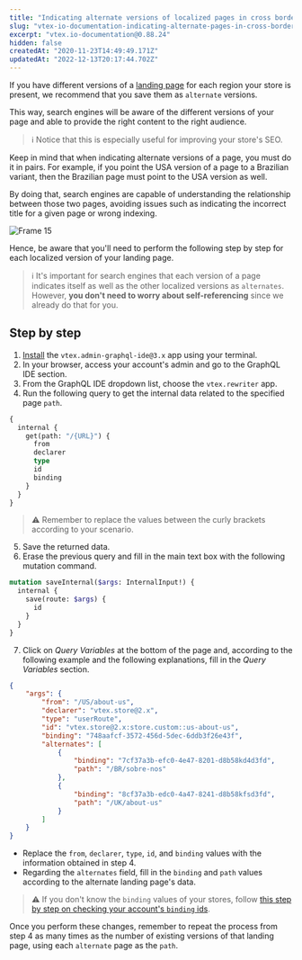```yaml
---
title: "Indicating alternate versions of localized pages in cross border stores"
slug: "vtex-io-documentation-indicating-alternate-pages-in-cross-border-stores"
excerpt: "vtex.io-documentation@0.88.24"
hidden: false
createdAt: "2020-11-23T14:49:49.171Z"
updatedAt: "2022-12-13T20:17:44.702Z"
---
```


If you have different versions of a [landing page](https://developers.vtex.com/docs/vtex-io-documentation-creating-a-new-custom-page) for each region your store is present, we recommend that you save them as `alternate` versions.

This way, search engines will be aware of the different versions of your page and able to provide the right content to the right audience.

> ℹ️ Notice that this is especially useful for improving your store's SEO.

Keep in mind that when indicating alternate versions of a page, you must do it in pairs. For example, if you point the USA version of a page to a Brazilian variant, then the Brazilian page must point to the USA version as well.

By doing that, search engines are capable of understanding the relationship between those two pages, avoiding issues such as indicating the incorrect title for a given page or wrong indexing.

![Frame 15](https://cdn.jsdelivr.net/gh/vtexdocs/dev-portal-content@readme-docs/docs/vtex-io/Storefront%20Guides/vtex-io-cross-border-stores/99296845-2a640b80-2826-11eb-978a-a36bd1d49dd5_19.png)

Hence, be aware that you'll need to perform the following step by step for each localized version of your landing page.

> ℹ️ It's important for search engines that each version of a page indicates itself as well as the other localized versions as `alternates`. However, **you don't need to worry about self-referencing** since we already do that for you.

## Step by step

1. [Install](https://developers.vtex.com/docs/vtex-io-documentation-installing-an-app) the `vtex.admin-graphql-ide@3.x` app using your terminal.
2. In your browser, access your account's admin and go to the GraphQL IDE section.
3. From the GraphQL IDE dropdown list, choose the `vtex.rewriter` app.
4. Run the following query to get the internal data related to the specified page `path`.

```graphql
{
  internal {
    get(path: "/{URL}") {
      from
      declarer
      type
      id
      binding
    }
  }
}
```

> ⚠️ Remember to replace the values between the curly brackets according to your scenario.

5. Save the returned data.
6. Erase the previous query and fill in the main text box with the following mutation command.

```graphql
mutation saveInternal($args: InternalInput!) {
  internal {
    save(route: $args) {
      id
    }
  }
}
```

7. Click on *Query Variables* at the bottom of the page and, according to the following example and the following explanations, fill in the *Query Variables* section.

```json
{
    "args": {
        "from": "/US/about-us",
        "declarer": "vtex.store@2.x",
        "type": "userRoute",
        "id": "vtex.store@2.x:store.custom::us-about-us",
        "binding": "748aafcf-3572-456d-5dec-6ddb3f26e43f",
        "alternates": [
            {
                "binding": "7cf37a3b-efc0-4e47-8201-d8b58kd4d3fd",
                "path": "/BR/sobre-nos"
            },
            {
                "binding": "8cf37a3b-edc0-4a47-8241-d8b58kfsd3fd",
                "path": "/UK/about-us"
            }
        ]
    }
}
```

- Replace the `from`, `declarer`, `type`, `id`, and `binding` values with the information obtained in step 4.
- Regarding the `alternates` field, fill in the `binding` and `path` values according to the alternate landing page's data.

> ⚠️ If you don't know the `binding` values of your stores, follow [this step by step on checking your account's `binding` ids](https://developers.vtex.com/docs/checking-your-stores-binding-id).

Once you perform these changes, remember to repeat the process from step 4 as many times as the number of existing versions of that landing page, using each `alternate` page as the `path`.
